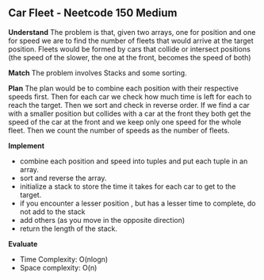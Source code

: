 ## Car Fleet - Neetcode 150 Medium
**Understand**
The problem is that, given two arrays, one for position and one for speed we are to find the number of fleets that would arrive at the target position. Fleets would be formed by cars that collide or intersect positions (the speed of the slower, the one at the front, becomes the speed of both)

**Match**
The problem involves Stacks and some sorting.

**Plan**
The plan would be to combine each position with their respective speeds first.
Then for each car we check how much time is left for each to reach the target. Then we sort and check in reverse order. If we find a car with a smaller position but collides with a car at the front they both get the speed of the car at the front and we keep only one speed for the whole fleet. Then we count the number of speeds as the number of fleets. 

**Implement**
- combine each position and speed into tuples and put each tuple in an array.
- sort and reverse the array.
- initialize a stack to store the time it takes for each car to get to the target.
- if you encounter a lesser position , but has a lesser time to complete, do not add to the stack
- add others (as you move in the opposite direction)
- return the length of the stack.

**Evaluate**
- Time Complexity: O(nlogn)
- Space complexity: O(n)